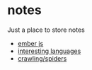 # notes

Just a place to store notes

- [ember js](emberjs.md)
- [interesting languages](interesting-languages.md)
- [crawling/spiders](crawling.md)
